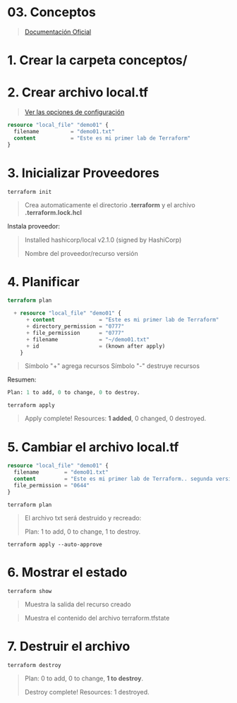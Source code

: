 # 03. Conceptos <!-- omit in toc -->



> [Documentación Oficial](https://www.terraform.io/cli/commands)


# 1. Crear la carpeta conceptos/

# 2. Crear archivo local.tf

> [Ver las opciones de configuración](https://registry.terraform.io/providers/hashicorp/local/latest/docs/resources/file)


```tf
resource "local_file" "demo01" {
  filename          = "demo01.txt"
  content           = "Este es mi primer lab de Terraform"
}
```

# 3. Inicializar Proveedores

```vim
terraform init
```

> Crea automaticamente el directorio **.terraform** y el archivo **.terraform.lock.hcl**

Instala proveedor:
>  Installed hashicorp/local v2.1.0 (signed by HashiCorp)
>
> Nombre del proveedor/recurso versión

# 4. Planificar
```tf
terraform plan
```

```tf
  + resource "local_file" "demo01" {
      + content              = "Este es mi primer lab de Terraform"
      + directory_permission = "0777"
      + file_permission      = "0777"
      + filename             = "~/demo01.txt"
      + id                   = (known after apply)
    }
```
 > Símbolo "+" agrega recursos
 > Símbolo "-" destruye recursos

Resumen:

```tf
Plan: 1 to add, 0 to change, 0 to destroy.
```


```vim
terraform apply
```
> Apply complete! Resources: **1 added**, 0 changed, 0 destroyed.


# 5. Cambiar el archivo local.tf

```tf
resource "local_file" "demo01" {
  filename        = "demo01.txt"
  content         = "Este es mi primer lab de Terraform.. segunda versión"
  file_permission = "0644"
}
```

```vim
terraform plan
```

> El archivo txt será destruido y recreado:
>
> Plan: 1 to add, 0 to change, 1 to destroy.

```vim
terraform apply --auto-approve
```

# 6. Mostrar el estado

```vim
terraform show
```

> Muestra la salida del recurso creado

> Muestra el contenido del archivo terraform.tfstate

# 7. Destruir el archivo

```vim
terraform destroy
```
> Plan: 0 to add, 0 to change, **1 to destroy**.
>
> Destroy complete! Resources: 1 destroyed.
